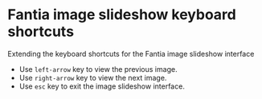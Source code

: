 # Fantia image slideshow keyboard shortcuts

Extending the keyboard shortcuts for the Fantia image slideshow interface

* Use `left-arrow` key to view the previous image.
* Use `right-arrow` key to view the next image.
* Use `esc` key to exit the image slideshow interface.
